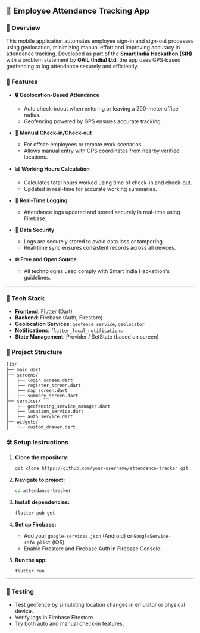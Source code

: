

## 📱 Employee Attendance Tracking App

### 📌 Overview

This mobile application automates employee sign-in and sign-out processes using geolocation, minimizing manual effort and improving accuracy in attendance tracking. Developed as part of the **Smart India Hackathon (SIH)** with a problem statement by **GAIL (India) Ltd**, the app uses GPS-based geofencing to log attendance securely and efficiently.

### 🚀 Features

* **🔒 Geolocation-Based Attendance**

  * Auto check-in/out when entering or leaving a 200-meter office radius.
  * Geofencing powered by GPS ensures accurate tracking.

* **📝 Manual Check-in/Check-out**

  * For offsite employees or remote work scenarios.
  * Allows manual entry with GPS coordinates from nearby verified locations.

* **📊 Working Hours Calculation**

  * Calculates total hours worked using time of check-in and check-out.
  * Updated in real-time for accurate working summaries.

* **🧾 Real-Time Logging**

  * Attendance logs updated and stored securely in real-time using Firebase.

* **🔐 Data Security**

  * Logs are securely stored to avoid data loss or tampering.
  * Real-time sync ensures consistent records across all devices.

* **🌐 Free and Open Source**

  * All technologies used comply with Smart India Hackathon's guidelines.

---

### 🧰 Tech Stack

* **Frontend**: Flutter (Dart)
* **Backend**: Firebase (Auth, Firestore)
* **Geolocation Services**: `geofence_service`, `geolocator`
* **Notifications**: `flutter_local_notifications`
* **State Management**: Provider / SetState (based on screen)


### 📂 Project Structure

```
lib/
├── main.dart
├── screens/
│   ├── login_screen.dart
│   ├── register_screen.dart
│   ├── map_screen.dart
│   ├── summary_screen.dart
├── services/
│   ├── geofencing_service_manager.dart
│   ├── location_service.dart
│   ├── auth_service.dart
├── widgets/
│   └── custom_drawer.dart
```

### 🛠️ Setup Instructions

1. **Clone the repository:**

   ```bash
   git clone https://github.com/your-username/attendance-tracker.git
   ```

2. **Navigate to project:**

   ```bash
   cd attendance-tracker
   ```

3. **Install dependencies:**

   ```bash
   flutter pub get
   ```

4. **Set up Firebase:**

   * Add your `google-services.json` (Android) or `GoogleService-Info.plist` (iOS).
   * Enable Firestore and Firebase Auth in Firebase Console.

5. **Run the app:**

   ```bash
   flutter run
   ```

---

### 🧪 Testing

* Test geofence by simulating location changes in emulator or physical device.
* Verify logs in Firebase Firestore.
* Try both auto and manual check-in features.
